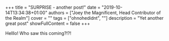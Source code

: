 +++
title = "SURPRISE - another post!"
date = "2019-10-14T13:34:38+01:00"
authors = ["Joey the Magnificent, Head Contributor of the Realm"]
cover = ""
tags = ["ohnohedidnt", ""]
description = "Yet another great post"
showFullContent = false
+++

Helllo! Who saw this coming?!?!
